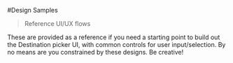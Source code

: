 #Design Samples
> Reference UI/UX flows

These are provided as a reference if you need a starting point to build out the
Destination picker UI, with common controls for user input/selection. By no
means are you constrained by these designs. Be creative!